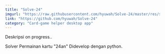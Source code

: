 ```yaml
---
title: "Solve-24"
imgurl: "https://raw.githubusercontent.com/hyuwah/Solve-24/master/res/s24sc_a0.PNG"
link: "https://github.com/hyuwah/Solve-24"
category: "Card-game helper desktop app"
---
```

Deskripsi on progress..
<div class="progress">
      <div class="indeterminate"></div>
  </div>

Solver Permainan kartu "24an"
Didevelop dengan python.
